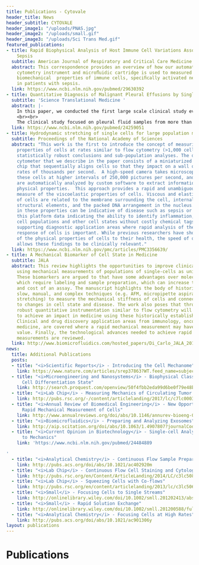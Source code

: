 ```yaml
---
title: Publications - Cytovale
header_title: News
header_subtitle: CYTOVALE
header_image1: "/uploads/PNAS.jpg"
header_image2: "/uploads/small.gif"
header_image3: "/uploads/Sci Trans Med.gif"
featured_publications:
- title: Rapid Biophysical Analysis of Host Immune Cell Variations Associated with
    Sepsis
  subtitle: American Journal of Respiratory and Critical Care Medicine
  abstract: This correspondence provides an overview of how our automated deformability
    cytometry instrument and microﬂuidic cartridge is used to measured shifts in the
    biomechanical  properties of immune cells, speciﬁcally activated neutrophils,
    in patients with sepsis.
  link: https://www.ncbi.nlm.nih.gov/pubmed/29630392
- title: Quantitative Diagnosis of Malignant Pleural Effusions by Single-Cell Mechanophenotyping
  subtitle: 'Science Translational Medicine '
  abstract: |-
    In this paper, we conducted the first large scale clinical study evaluating the use of cellular mechanical biomarkers from thousands of single-cells as a diagnostic.  The report provides evidence that the approach could reduce the need for diagnostic procedures associated with body fluid cytological analysis and the associated costs while improving accuracy over currently used methods. In a highlight article, Guck et al. describe the impact of our work “…this study marks a quantum leap in the clinical application of mechanical phenotyping… Tse and colleagues have opened a door to merging mechanics with medicine; now, it is well worth stepping through to explore what lies behind.”
    <br><br>
    The clinical study focused on pleural fluid samples from more than 100 patients in which we aimed to identify patients with malignant cells using our high-throughput mechanical phenotyping approach. Current screening of pleural fluid for cancer is costly, time-consuming, and often inconclusive. The detailed biophysical metrics we obtained from profiles of many single cells, along with machine learning approaches, allowed improved sensitivity over traditional cytology.  Some patient samples that were not identified as cancerous via traditional methods were found to be so through deformability cytometry, and these results were verified six months later. Because our approach does not require a trained pathologist, its potential benefits are even greater in areas where there is a lack of such specialists, such as rural areas or developing nations.
  link: https://www.ncbi.nlm.nih.gov/pubmed/24259051
- title: Hydrodynamic stretching of single cells for large population mechanical phenotyping
  subtitle: Proceedings of the National Academy of Sciences
  abstract: "This work is the first to introduce the concept of measuring mechanical
    properties of cells at rates similar to flow cytometry (>1,000 cells/sec), enabling
    statistically robust conclusions and sub-population analyses. The deformability
    cytometer that we describe in the paper consists of a miniaturized microfluidic
    chip that sequentially aligns cells so that they impact on a wall of fluid at
    rates of thousands per second.  A high-speed camera takes microscopic images of
    these cells at higher intervals of 250,000 pictures per second, and these images
    are automatically analyzed by custom software to extract information about cell
    physical properties.  This approach provides a rapid and unambiguous integrative
    measure of the viscoelastic properties of cells. Viscous and elastic properties
    of cells are related to the membrane surrounding the cell, internal cytoskeletal
    structural elements, and the packed DNA arrangement in the nucleus.  Variations
    in these properties can be indicative of disease such as sepsis or cancer. \n<br><br>\nUsing
    this platform data indicating the ability to identify inflammation, malignant
    cell populations and other cell states without costly chemical tags is reported,
    supporting diagnostic application areas where rapid analysis of the mechanical
    response of cells is important. While previous researchers have shown the relevance
    of the physical properties of cells to their health, the speed of our technique
    allows these findings to be clinically relevant."
  link: https://www.ncbi.nlm.nih.gov/pmc/articles/PMC3356639/
- title: A Mechanical Biomarker of Cell State in Medicine
  subtitle: JALA
  abstract: This review highlights the opportunities to improve clinical diagnostics
    using mechanical measurements of populations of single-cells as unique biomarkers.
    These biomarkers are argued to that have some advantages over molecular markers
    which require labeling and sample preparation, which can increase the complexity
    and cost of an assay. The manuscript highlights the body of historical work using
    slow, manual, and complex techniques (e.g. AFM, micropipette aspiration, and optical
    stretching) to measure the mechanical stiffness of cells and connect these metrics
    to changes in cell state and disease. The work also poses that throughput and
    robust quantitative instrumentation similar to flow cytometry will be necessary
    to achieve an impact in medicine using these historically established biomarkers.
    Clinical and drug discovery application areas from immunology, oncology, and regenerative
    medicine, are covered where a rapid mechanical measurement may have significant
    value. Finally, the technological advances needed to achieve rapid and robust
    measurements are reviewed.
  link: http://www.biomicrofluidics.com/hosted_papers/Di_Carlo_JALA_2012.pdf
news:
  title: Additional Publications
  posts:
  - title: "<i>Scientific Reports</i> - Introducing the Cell Mechanome"
    link: https://www.nature.com/articles/srep37863?WT.feed_name=subjects_medical
  - title: "<i>Microengineering and Nanosystems</i> - Biophysical Classification of
      Cell Differentiation State"
    link: http://search.proquest.com/openview/50f4fbb2eda99d6be0f79e48b2e175a4/1?pq-origsite=gscholar&cbl=2041946
  - title: "<i>Lab Chip</i> - Measuring Mechanics of Circulating Tumor Cells"
    link: http://pubs.rsc.org/-/content/articlelanding/2017/lc/c7lc00038c#!divAbstract
  - title: "<i>Annual Review of Biomedical Engineering</i> - New Opportunities for
      Rapid Mechanical Measurement of Cells"
    link: http://www.annualreviews.org/doi/abs/10.1146/annurev-bioeng-071114-040545
  - title: "<i>Biomicrofluidics</i> - Preparing and Analyzing Exosomes"
    link: http://aip.scitation.org/doi/abs/10.1063/1.4907807?journalCode=bmf
  - title: "<i>Current Opinion in Biotechnology</i> - Single-cell Analysis from Molecules
      to Mechanics"
    link: 'https://www.ncbi.nlm.nih.gov/pubmed/24484889

'
  - title: "<i>Analytical Chemistry</i> - Continuous Flow Sample Preparation"
    link: http://pubs.acs.org/doi/abs/10.1021/ac402920m
  - title: "<i>Lab Chip</i> - Continuous Flow Cell Staining and Cytology"
    link: http://pubs.rsc.org/en/Content/ArticleLanding/2014/LC/c3lc50870f#!divAbstract
  - title: "<i>Lab Chip</i> - Squeezing Cells with Co-flows"
    link: http://pubs.rsc.org/en/content/articlelanding/2013/lc/c3lc50649e#!divAbstract
  - title: "<i>Small</i> - Focusing Cells to Single Streams"
    link: http://onlinelibrary.wiley.com/doi/10.1002/smll.201202413/abstract
  - title: "<i>Small</i> - Rapid Solution Exchange"
    link: http://onlinelibrary.wiley.com/doi/10.1002/smll.201200588/full
  - title: "<i>Analytical Chemistry</i> - Focusing Cells at High Rates"
    link: http://pubs.acs.org/doi/abs/10.1021/ac901306y
layout: publications
---
```


# Publications
